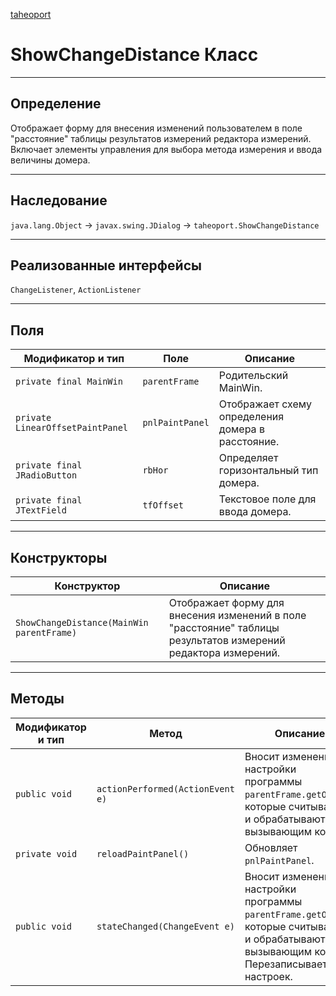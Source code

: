 
[taheoport](https://github.com/AndrewNizovkin/Taheoport/blob/main/README.md)

# ShowChangeDistance Класс

---

## Определение

Отображает форму для внесения изменений пользователем в поле "расстояние" таблицы результатов измерений редактора измерений. Включает элементы управления для выбора метода измерения и ввода величины домера.

---

## Наследование

`java.lang.Object` -> `javax.swing.JDialog` -> `taheoport.ShowChangeDistance`

---

## Реализованные интерфейсы

`ChangeListener`, `ActionListener`

---

## Поля

Модификатор и тип | Поле | Описание
--- | ---|---
`private final MainWin` | `parentFrame` | Родительский MainWin.
`private LinearOffsetPaintPanel` | `pnlPaintPanel` | Отображает схему определения домера в расстояние.
`private final JRadioButton` | `rbHor` | Определяет горизонтальный тип домера.
`private final JTextField` | `tfOffset` | Текстовое поле для ввода домера.

---

## Конструкторы

Конструктор | Описание
--- | ---
`ShowChangeDistance(MainWin parentFrame)` | Отображает форму для внесения изменений в поле "расстояние" таблицы результатов измерений редактора измерений.

---

## Методы

Модификатор и тип | Метод | Описание
--- | --- | ---
`public void` | `actionPerformed(ActionEvent e)` | Вносит изменения в настройки программы `parentFrame.getOption`, которые считываются и обрабатываются вызывающим кодом.
`private void` | `reloadPaintPanel()` | Обновляет `pnlPaintPanel`.
`public void` | `stateChanged(ChangeEvent e)` | Вносит изменения в настройки программы `parentFrame.getOption`, которые считываются и обрабатываются вызывающим кодом. Перезаписывает файл настроек.
